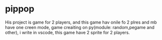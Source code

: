 # pippop
His project is game for 2 players, and this game hav onile fo 2 plres and mb have one creen mode, game creaiting on py(module: random,pegame and other), i write in vscode, this game have 2 sprite for 2 players.
